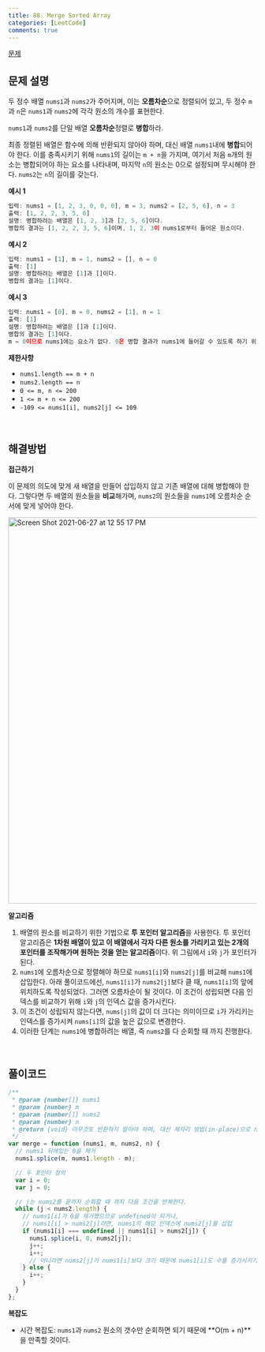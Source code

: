 ```yaml
---
title: 88. Merge Sorted Array
categories: [LeetCode]
comments: true
---
```


[문제](https://leetcode.com/explore/learn/card/fun-with-arrays/525/inserting-items-into-an-array/3253/)

## 문제 설명

두 정수 배열 `nums1`과 `nums2`가 주어지며, 이는 **오름차순**으로 정렬되어 있고, 두 정수 `m`과 `n`은 `nums1`과 `nums2`에 각각 원소의 개수를 표현한다.

`nums1`과 `nums2`를 단일 배열 **오름차순**정렬로 **병합**하라.

최종 정렬된 배열은 함수에 의해 반환되지 않아야 하며, 대신 배열 `nums1`내에 **병합**되어야 한다. 이를 충족시키기 위해 `nums1`의 길이는 `m + n`을 가지며, 여기서 처음 `m`개의 원소는 병합되어야 하는 요소를 나타내며, 마지막 `n`의 원소는 0으로 설정되며 무시해야 한다. `nums2`는 `n`의 길이를 갖는다.

**예시 1**

```js
입력: nums1 = [1, 2, 3, 0, 0, 0], m = 3, nums2 = [2, 5, 6], n = 3
출력: [1, 2, 2, 3, 5, 6]
설명: 병합하려는 배열은 [1, 2, 3]과 [2, 5, 6]이다.
병합의 결과는 [1, 2, 2, 3, 5, 6]이며, 1, 2, 3이 nums1로부터 들어온 원소이다.
```

**예시 2**

```js
입력: nums1 = [1], m = 1, nums2 = [], n = 0
출력: [1]
설명: 병합하려는 배열은 [1]과 []이다.
병합의 결과는 [1]이다.
```

**예시 3**

```js
입력: nums1 = [0], m = 0, nums2 = [1], n = 1
출력: [1]
설명: 병합하려는 배열은 []과 [1]이다.
병합의 결과는 [1]이다.
m = 0이므로 nums1에는 요소가 없다. 0은 병합 결과가 nums1에 들어갈 수 있도록 하기 위해서만 존재한다.
```

**제한사항**

- `nums1.length == m + n`
- `nums2.length == n`
- `0 <= m, n <= 200`
- `1 <= m + n <= 200`
- `-109 <= nums1[i], nums2[j] <= 109`

<br>

## 해결방법

**접근하기**

이 문제의 의도에 맞게 새 배열을 만들어 삽입하지 않고 기존 배열에 대해 병합해야 한다. 그렇다면 두 배열의 원소들을 **비교**해가며, `nums2`의 원소들을 `nums1`에 오름차순 순서에 맞게 넣어야 한다.

<img width="783" alt="Screen Shot 2021-06-27 at 12 55 17 PM" src="https://user-images.githubusercontent.com/76833697/123532314-192d9680-d747-11eb-8906-3225083b0469.png">

**알고리즘**

1. 배열의 원소를 비교하기 위한 기법으로 **투 포인터 알고리즘**을 사용한다. 투 포인터 알고리즘은 **1차원 배열이 있고 이 배열에서 각자 다른 원소를 가리키고 있는 2개의 포인터를 조작해가며 원하는 것을 얻는 알고리즘**이다.
   위 그림에서 `i`와 `j`가 포인터가 된다.
2. `nums1`에 오름차순으로 정렬해야 하므로 `nums1[i]`와 `nums2[j]`를 비교해 `nums1`에 삽입한다. 아래 풀이코드에선, `nums1[i]`가 `nums2[j]`보다 클 때, `nums1[i]`의 앞에 위치하도록 작성되었다. 그러면 오름차순이 될 것이다. 이 조건이 성립되면 다음 인덱스를 비교하기 위해 `i`와 `j`의 인덱스 값을 증가시킨다.
3. 이 조건이 성립되지 않는다면, `nums[j]`의 값이 더 크다는 의미이므로 `i`가 가리키는 인덱스를 증가시켜 `nums[i]`의 값을 높은 값으로 변경한다.
4. 이러한 단계는 `nums1`에 병합하려는 배열, 즉 `nums2`를 다 순회할 때 까지 진행한다.

<br>

## 풀이코드

```js
/**
 * @param {number[]} nums1
 * @param {number} m
 * @param {number[]} nums2
 * @param {number} n
 * @return {void} 아무것도 반환하지 말아야 하며, 대신 제자리 방법(in-place)으로 nums1을 수정하라.
 */
var merge = function (nums1, m, nums2, n) {
  // nums1 뒤에있는 0을 제거
  nums1.splice(m, nums1.length - m);

  // 두 포인터 정의
  var i = 0;
  var j = 0;

  // j는 nums2를 끝까지 순회할 때 까지 다음 조건을 반복한다.
  while (j < nums2.length) {
    // nums1[i]가 0을 제거했으므로 undefined이 되거나,
    // nums1[i] > nums2[j]라면, nums1의 해당 인덱스에 nums2[j]를 삽입
    if (nums1[i] === undefined || nums1[i] > nums2[j]) {
      nums1.splice(i, 0, nums2[j]);
      j++;
      i++;
      // 아니라면 nums2[j]가 nums1[i]보다 크기 때문에 nums1[i]도 수를 증가시키기 위해 i만 증가시킨다.
    } else {
      i++;
    }
  }
};
```

**복잡도**

- 시간 복잡도: `nums1`과 `nums2` 원소의 갯수만 순회하면 되기 때문에 **O(m + n)**을 만족할 것이다.
